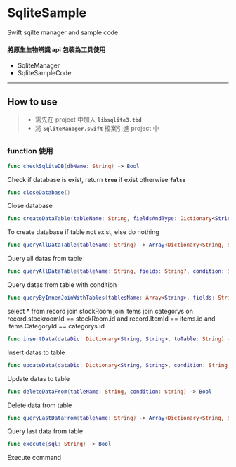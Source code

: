 # SqliteSample  
Swift sqilte manager and sample code
#### 將原生生物辨識 api 包裝為工具使用
- SqliteManager
- SqliteSampleCode
***
## How to use
>- 需先在 project 中加入 __`libsqlite3.tbd`__
>- 將 __`SqliteManager.swift`__ 檔案引進 project 中  
##  
### function 使用  
```swift
func checkSqliteDB(dbName: String) -> Bool
```  
Check if database is exist, return __`true`__ if exist otherwise __`false`__  
  
```swift
func closeDatabase()
```  
Close database  
  
```swift
func createDataTable(tableName: String, fieldsAndType: Dictionary<String, String>, foreignKeyStatments: Array<String>?)
```  
To create database if table not exist, else do nothing  
  
```swift
func queryAllDataTable(tableName: String) -> Array<Dictionary<String, String>>
```  
Query all datas from table  
  
```swift
func queryAllDataTable(tableName: String, fields: String?, condition: String?, order: String?) -> Array<Dictionary<String, String>>
```  
Query datas from table with condition  
  
```swift
func queryByInnerJoinWithTables(tablesName: Array<String>, fields: String?, conditions: Array<String>) -> Array<Dictionary<String, String>>
```  
select * from record join stockRoom join items join categorys on record.stockroomId == stockRoom.id and record.ItemId == items.id and items.CategoryId == categorys.id  
  
```swift
func insertData(dataDic: Dictionary<String, String>, toTable: String) -> Bool
```  
Insert datas to table  
  
```swift
func updateData(dataDic: Dictionary<String, String>, condition: String, toTable: String) -> Bool
```  
Update datas to table  
  
```swift
func deleteDataFrom(tableName: String, condition: String) -> Bool
```  
Delete data from table  
  
```swift
func queryLastDataFrom(tableName: String) -> Array<Dictionary<String, String>>
```  
Query last data from table  
  
```swift
func execute(sql: String) -> Bool
```  
Execute command  
  
